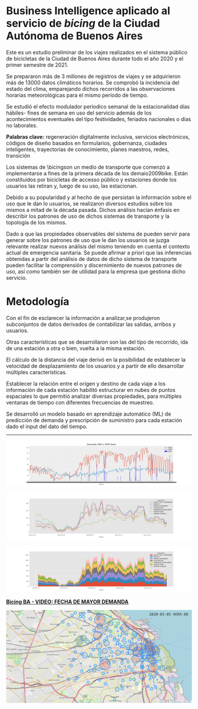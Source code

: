 # Business Intelligence aplicado al servicio de *bicing* de la Ciudad Autónoma de Buenos Aires

Este es un estudio preliminar de los viajes realizados en el sistema público de
bicicletas de la Ciudad de Buenos Aires durante todo el año 2020 y el primer
semestre de 2021.

Se prepararon más de 3 millones de registros de viajes y se adquirieron más de
13000 datos climáticos horarios. Se comprobó la incidencia
del estado del clima, emparejando dichos recorridos a las observaciones
horarias meteorológicas para el mismo período de tiempo.

Se estudió el efecto modulador periodico semanal de la estacionalidad días
hábiles- fines de semana en uso del servicio además de los acontecimientos
eventuales del tipo festividades, feriados nacionales o días
no laborales.

**Palabras clave:** regeneración digitalmente inclusiva, servicios electrónicos,
códigos de diseño basados en formularios, gobernanza, ciudades inteligentes,
trayectorias de conocimiento, planes maestros, redes, 
transición

Los sistemas de \bicingson un medio de transporte que comenzó a implementarse a
fines de la primera década de los demaio2009bike. Están
constituidos por bicicletas de accesso público y estaciones donde los usuarios
las retiran y, luego de su uso, las estacionan.

Debido a su popularidad y al hecho de que persistan la información sobre el uso
que le dan lo usuarios, se realizaron diversos estudios sobre los mismos a
mitad de la década pasada. Dichos análisis hacían énfasis en describir los
patrones de uso de dichos sistemas de transporte y la topología de los mismos. 

Dado a que las propiedades observables del sistema de pueden
servir para generar sobre los patrones de uso que le dan los
usuarios se juzga relevante realizar nuevos análisis del mismo teniendo en
cuenta el contexto actual de emergencia sanitaria. Se puede afirmar a priori
que las inferencias obtenidas a partir del análisis de datos de dicho sistema
de transporte pueden facilitar la comprensión y discernimiento de nuevos
patrones de uso, así como también ser de utilidad para la empresa que gestiona
dicho servicio.

# Metodología

Con el fin de esclarecer la información a analizar,se produjeron subconjuntos de
datos derivados de contabilizar las salidas, arribos y usuarios.  

Otras características que se desarrollaron son las del tipo de recorrido, ida
de una estación a otra o bien, vuelta a la misma estación. 

El cálculo de la distancia del viaje derivó en la posibilidad de establecer la
velocidad de desplazamiento de los usuarios y a partir de ello desarrollar
múltiples características.

Establecer la relación entre el origen y destino de cada viaje a los
información de cada estación habilitó estructurar en nubes de puntos espaciales
lo que permitió analizar diversas propiedades, para múltiples ventanas de
tiempo con diferentes frecuencias de muestreo.  

Se desarrolló un modelo basado en aprendizaje automático (ML) de predicción de
demanda y prescripción de suministro para cada estación dado el input del dato
del tiempo.

- - - 

![Análisis de serie de tiempo de demanda y clima]( EDA/PNGs/clima.png "Análisis de serie de tiempo: Demanda y clima")

![Estaciones mas demandadas diariamente](EDA/PNGs/demandas.png "Demanda diaria de las estaciones mas requeridas")

![Top stations daily share](EDA/PNGs/demandaA.png "Top stations daily share")

[**Bicing BA - VIDEO: FECHA DE MAYOR DEMANDA**](https://www.youtube.com/watch?v=_muR3drqs_Y)

![Distribución geográfica de la demanda de bicicletas text](EDA/ESDA/2020-03-05_08_map.png "Distribución geográfica de la demanda de bicicletas")




